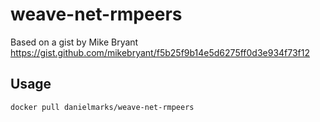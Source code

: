 # weave-net-rmpeers
Based on a gist by Mike Bryant https://gist.github.com/mikebryant/f5b25f9b14e5d6275ff0d3e934f73f12

## Usage
`docker pull danielmarks/weave-net-rmpeers`
